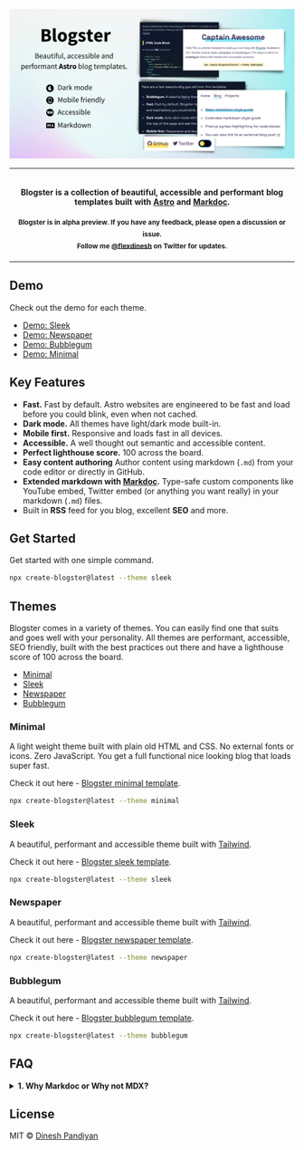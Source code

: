 ![Blogster - Beautiful, accessible and performant Astroblog templates.](/gh-assets/gh-cover.png)

<p align="center">
    <table>
        <tbody>
            <td align="center">
                <img width="2000" height="0" /><br>
                <p align="center">
                    <strong>Blogster<strong> is a collection of beautiful, accessible and performant blog templates built with <a href="https://astro.build">Astro</a> and <a href="https://markdoc.dev">Markdoc</a>.
                </p>
                <sub>
                    Blogster is in <b>alpha</b> preview. If you have any feedback, please open a discussion or issue.<br>
                    Follow me <a href="https://twitter.com/flexdinesh">@flexdinesh</a> on Twitter for updates.</sub><br>
                <img width="2000" height="0" />
            </td>
        </tbody>
    </table>
</p>


## Demo

Check out the demo for each theme.

- [Demo: Sleek](https://blogster-sleek.netlify.app)
- [Demo: Newspaper](https://blogster-newspaper.netlify.app)
- [Demo: Bubblegum](https://blogster-bubblegum.netlify.app)
- [Demo: Minimal](https://blogster-minimal.netlify.app)

## Key Features

- **Fast.** Fast by default. Astro websites are engineered to be fast and load before you could blink, even when not cached.
- **Dark mode.** All themes have light/dark mode built-in.
- **Mobile first.** Responsive and loads fast in all devices.
- **Accessible.** A well thought out semantic and accessible content.
- **Perfect lighthouse score.** 100 across the board.
- **Easy content authoring** Author content using markdown (`.md`) from your code editor or directly in GitHub.
- **Extended markdown with [Markdoc](https://markdoc.dev).** Type-safe custom components like YouTube embed, Twitter embed (or anything you want really) in your markdown (`.md`) files.
- Built in **RSS** feed for you blog, excellent **SEO** and more.

## Get Started

Get started with one simple command.

```bash
npx create-blogster@latest --theme sleek
```

## Themes

Blogster comes in a variety of themes. You can easily find one that suits and goes well with your personality. All themes are performant, accessible, SEO friendly, built with the best practices out there and have a lighthouse score of 100 across the board.

- [Minimal](#minimal)
- [Sleek](#sleek)
- [Newspaper](#newspaper)
- [Bubblegum](#bubblegum)

### Minimal

A light weight theme built with plain old HTML and CSS. No external fonts or icons. Zero JavaScript. You get a full functional nice looking blog that loads super fast.

Check it out here - [Blogster minimal template](https://blogster-minimal.netlify.com).

```bash
npx create-blogster@latest --theme minimal
```

### Sleek

A beautiful, performant and accessible theme built with [Tailwind](https://tailwindcss.com).

Check it out here - [Blogster sleek template](https://blogster-sleek.netlify.com).

```bash
npx create-blogster@latest --theme sleek
```

### Newspaper

A beautiful, performant and accessible theme built with [Tailwind](https://tailwindcss.com).

Check it out here - [Blogster newspaper template](https://blogster-newspaper.netlify.com).

```bash
npx create-blogster@latest --theme newspaper
```

### Bubblegum

A beautiful, performant and accessible theme built with [Tailwind](https://tailwindcss.com).

Check it out here - [Blogster bubblegum template](https://blogster-bubblegum.netlify.com).

```bash
npx create-blogster@latest --theme bubblegum
```

<!-- ## Showcase

Collections of blogs built with Blogster.

1. [dineshpandiyan.com (sleek)](https://dineshpandiyan.com)

Create a PR to add yours to the list. -->

## FAQ

<details>
    <summary><strong>1. Why Markdoc or Why not MDX?</strong></summary>
    <p>
        MDX is great but when you use MDX, your MDX content is stored as code within your `.md` files. Markdoc lets you build and use your own custom components (Eg. YouTube embed, Twitter embed, Carousel, etc) within your markdown files with a special syntax. Your content is stored as text without having to leak code (imports or JSX) into your `.md` files. You can build validations, type-safety and all sorts of customisations for your custom components with Markdoc. If you're still not convinced, hear this, you can pass Markdoc content as string (just like any other string) throughout your application, store it in local storage or send it as params over the network. IMHO, Markdoc based content authoring gives you the full flexibility of markdown without the limits of the markdown syntax.
    </p>
</details>

## License

MIT © [Dinesh Pandiyan](https://github.com/flexdinesh)
